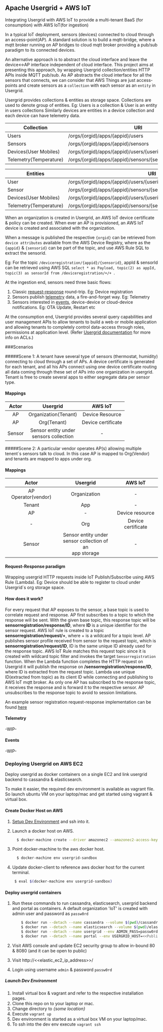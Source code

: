 ## Apache Usergrid + AWS IoT

Integrating Usergrid with AWS IoT to provide a multi-tenant BaaS (for consumption) with AWS IoT(for ingestion)

In a typical IoT deployment, sensors (devices) connected to cloud through an access-point(AP). 
A standard solution is to build a mqtt-bridge, where a mqtt broker running on AP bridges to cloud mqtt broker providing a pub/sub paradigm to its connected devices.

An alternative approach is to abstract the cloud interface and leave the device<->AP interface independent of cloud interface. This project aims at presenting this approach, by wrapping Usergrid collection/entities HTTP APIs inside MQTT pub/sub. As AP abstracts the cloud interface for all the sensors that connects, we can consider that AWS Things are just access-points and  create sensors as a `collection` with each sensor as an `entity` in Usergrid.

Usergrid provides collections & entities as storage space. Collections are used to denote group of entities.
Eg: Users is a collection & User is an entity in users collections
Similarly devices are entities in a device collection and each device can have telemetry data.

Collection|URI
---|---
Users|/orgs/{orgid}/apps/{appid}/users
Sensors|/orgs/{orgid}/apps/{appid}/sensors
Devices(User Mobiles)|/orgs/{orgid}/apps/{appid}/users/{userid}/devices/
Telemetry(Temperature)|/orgs/{orgid}/apps/{appid}/sensors/{sensorid}/temperatures/

Entities|URI
---|---
User|/orgs/{orgid}/apps/{appid}/users/{userid}
Sensor|/orgs/{orgid}/apps/{appid}/sensors/{sensorid}
Devices(User Mobiles)|/orgs/{orgid}/apps/{appid}/users/{userid}/devices/{deviceId}
Telemetry(Temperature)|/orgs/{orgid}/apps/{appid}/sensors/{sensorid}/temperatures/{timestamp}

When an organization is created in Usergrid, an AWS IoT device certificate & policy can be created. When ever an AP is provisioned, an AWS IoT device is created and associated with the organization. 

When a message is published the respective `{orgid}` can be retrieved from `device attributes` available from the AWS Device Registry, where as the `{appid}` & `{sensorid}` can be part of the topic, and use AWS Rule SQL to extract the sensorid.

Eg: For the topic `/deviceregistration/{appid}/{sensorid}`, appId & sensorId can be retrieved using AWS SQL `select * as Payload, topic(2) as appId, topic(3) as sensorId from /deviceregistration/+/+ `.

At the ingestion end, sensors need three basic flows:

1. Classic [request-response](#request-response-paradigm) round-trip. Eg: Device registration
1. Sensors publish [telemetry](#telemetry) data, a fire-and-forget way. Eg: Telemetry
1. Sensors interested in [events](#events), device-device or cloud-device notifications. Eg: OTA Update, Restart etc

At the consumption end, Usergrid provides several query capabilities and user management APIs to allow tenants to build a web or mobile application and allowing tenants to completely control data-access through roles, permissions at application level. (Refer [Usergrid documentation](http://usergrid.apache.org/docs/security-and-auth/using-permissions.html) for more info on ACLs.)

###Scenarios

#####Scene 1:
A tenant have several type of sensors (thermostat, humidity) connecting to cloud through a set of APs. A device certificate is generated for each tenant, and all his APs connect using one device certificate routing all data coming through these set of APs into one organization in usergrid.
Tenant is free to create several apps to either segregate data per sensor type.

#### Mappings
Actor|Usergrid|AWS IoT
:---:|:---:|:---:
AP| Organization(Tenant)| Device Resource 
AP|Org(Tenant)|Device certificate
Sensor|Sensor entity under <br>sensors collection| - 

#####Scene 2:
A particular vendor operates AP(s) allowing multiple tenent`s sensors talk to cloud. In this case AP is mapped to Org(Vendor) and tenants are mapped to apps under org. 

#### Mappings
Actor|Usergrid|AWS IoT
:---:|:---:|:---:
AP Operator(vendor)| Organization| - 
Tenant|App| - 
AP| - |Device resource
 - |Org|Device certificate
Sensor|Sensor entity under <br>sensor collection of an <br>app storage| - 

#### Request-Response paradigm

Wrapping usergrid HTTP requests inside IoT Publish/Subscribe using AWS Rule (Lambda).
Eg: Device should be able to register to cloud under Usergrid`s org storage space.

#### How does it work?

For every request that AP exposes to the sensor, a base topic is used to correlate request and response. AP first subscribes to a topic to which the response will be sent. 
With the given base topic, this response topic will be **sensorregistration/response/ID**, where **ID** is a unique identifier for the sensor request. 
AWS IoT rule is created to a topic **sensorregistration/request/+**, where + is a wildcard for a topic level. AP publishes sensor profile received from sensor to the request topic, 
which is **sensorregistration/request/ID**, ID is the same unique ID already used for the response topic. AWS IoT Rule matches this request topic since it is created with wildcard topic filter and invokes the target `Sensorregistration` function.
When the Lambda function completes the HTTP request on Usergrid it will publish the response on **/sensorregistration/response/ID**, where ID is extracted from the request topic. Lambda use unique ID(extracted from topic) as its client ID while connecting and publishing to AWS IoT mqtt broker. As only one AP has subscribed to the response topic, it receives the response and is forward it to the respective sensor. AP unsubscribes to the response topic to avoid to session limitations.

An example sensor registration request-response implementation can be found [here](requestresponse)

#### Telemetry
-WIP-

#### Events
-WIP-

### Deploying Usergrid on AWS EC2
Deploy usergrid as docker containers on a single EC2 and link usergrid backend to cassandra & elasticsearch.

To make it easier, the required dev environment is available as vagrant file. 
So launch ubuntu VM on your laptop/mac and get started using vagrant & virtual box.

#### Create Docker Host on AWS
1. [Setup Dev Environment](#launch-dev-environment) and ssh into it.
1. Launch a docker host on AWS.

	  ```bash
	    $ docker-machine create --driver amazonec2 --amazonec2-access-key AKI******* --amazonec2-secret-key 8T93C******* --amazonec2-instance-type "m3.medium" --amazonec2-region "us-west-2" aws-sandbox
	  ```
1. Point docker-machine to the aws docker host.

	  ```bash
	    $ docker-machine env usergrid-sandbox
	  ```
1. Update docker-client to reference aws docker host for the current terminal.

	  ```bash
	   $ eval $(docker-machine env usergrid-sandbox)
	  ```

#### Deploy usergrid containers
1. Run these commands to run cassandra, elasticsearch, usergrid backend and portal as containers.
   A default organization 'IoT' is created with admin user and password as `passw0rd`

	```bash
	    $ docker run --detach --name cassandra --volume $(pwd)/cassandra-data:/var/lib/cassandra yep1/usergrid-cassandra
	    $ docker run --detach --name elasticsearch --volume $(pwd)/elasticsearch-data:/data yep1/usergrid-elasticsearch
	    $ docker run --detach --name usergrid --env ADMIN_PASS=passw0rd --env ORG_NAME=IoT --env APP_NAME=app --link elasticsearch:elasticsearch --link cassandra:cassandra -p 8080:8080 yep1/usergrid
	    $ docker run --detach --name portal --env USERGRID_HOST=<<Public IP Address of the EC2>>:8080 -p 80:80 yep1/usergrid-portal
	```

1. Visit AWS console and update EC2 security group to allow in-bound 80 & 8080 (and it can be open to public)
1. Visit http://<<elastic_ec2_ip_address>>/
1. Login using username `admin` & password `passw0rd`

##### Launch Dev Environment
1. Install virtual box & vagrant and refer to the respective installation pages.
1. Clone this repo on to your laptop or mac.
1. Change directory to *{some location}*
1. Execute `vagrant up`
1. Dev environment is started as a virtual box VM on your laptop/mac.
1. To ssh into the dev env execute `vagrant ssh`
